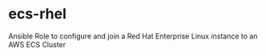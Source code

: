 # ecs-rhel
Ansible Role to configure and join a Red Hat Enterprise Linux instance to an AWS ECS Cluster
